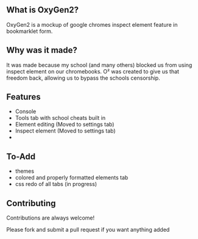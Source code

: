 
  ## What is OxyGen2?

OxyGen2 is a mockup of google chromes inspect element feature in bookmarklet form.

## Why was it made?

It was made because my school (and many others) blocked us from using inspect element on our chromebooks. O² was created to give us that freedom back, allowing us to bypass the schools censorship.

## Features

- Console
- Tools tab with school cheats built in
- Element editing (Moved to settings tab)
- Inspect element (Moved to settings tab)
- 

## To-Add

- themes
- colored and properly formatted elements tab
- css redo of all tabs (in progress)


## Contributing

Contributions are always welcome!

Please fork and submit a pull request if you want anything added
